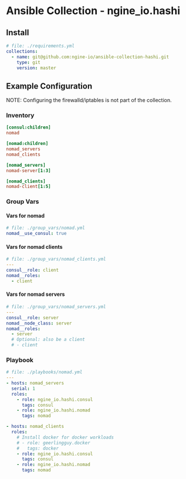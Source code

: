 # Ansible Collection - ngine_io.hashi

## Install

```yaml
# file: ./requirements.yml
collections:
  - name: git@github.com:ngine-io/ansible-collection-hashi.git
    type: git
    version: master
```

## Example Configuration

NOTE: Configuring the firewalld/iptables is not part of the collection.

### Inventory

```ini
[consul:children]
nomad

[nomad:children]
nomad_servers
nomad_clients

[nomad_servers]
nomad-server[1:3]

[nomad_clients]
nomad-client[1:5]
```

### Group Vars

#### Vars for nomad
```yaml
# file: ./group_vars/nomad.yml
nomad__use_consul: true
```

#### Vars for nomad clients
```yaml
# file: ./group_vars/nomad_clients.yml
---
consul__role: client
nomad__roles:
  - client
```

#### Vars for nomad servers

```yaml
# file: ./group_vars/nomad_servers.yml
---
consul__role: server
nomad__node_class: server
nomad__roles:
  - server
  # Optional: also be a client
  # - client
```

### Playbook
```yaml
# file: ./playbooks/nomad.yml
---
- hosts: nomad_servers
  serial: 1
  roles:
    - role: ngine_io.hashi.consul
      tags: consul
    - role: ngine_io.hashi.nomad
      tags: nomad

- hosts: nomad_clients
  roles:
    # Install docker for docker workloads
    # - role: geerlingguy.docker
    #   tags: docker
    - role: ngine_io.hashi.consul
      tags: consul
    - role: ngine_io.hashi.nomad
      tags: nomad
```
